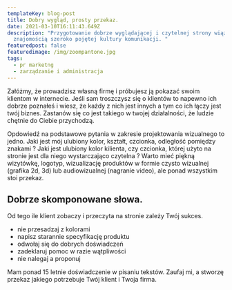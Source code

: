 ```yaml
---
templateKey: blog-post
title: Dobry wygląd, prosty przekaz.
date: 2021-03-10T16:11:43.649Z
description: "Przygotowanie dobrze wyglądającej i czytelnej strony wiąże się ze
  znajomością szeroko pojętej kultury komunikacji. "
featuredpost: false
featuredimage: /img/zoompantone.jpg
tags:
  - pr marketng
  - zarządzanie i administracja
---
```

Załóżmy, że prowadzisz własną firmę i próbujesz ją pokazać swoim klientom w internecie. Jeśli sam troszczysz się o klientów to napewno ich dobrze poznałeś i wiesz, że każdy z nich jest innych a tym co ich łączy jest twój biznes. Zastanów się co jest takiego w twojej działalności, że ludzie chętnie do Ciebie przychodzą.

Opdowiedź na podstawowe pytania w zakresie projektowania wizualnego to jedno. Jaki jest mój ulubiony kolor, kształt, czcionka, odległość pomiędzy znakami ? Jaki jest ulubiony kolor kilienta, czy czcionka, której użyto na stronie jest dla niego wystarczająco czytelna ? Warto mieć piękną wizytówkę, logotyp, wizualizację produktów w formie czysto wizualnej (grafika 2d, 3d) lub audiowizualnej (nagranie video), ale ponad wszystkim stoi przekaz.

## Dobrze skomponowane słowa.

Od tego ile klient zobaczy i przeczyta na stronie zależy Twój sukces.

* nie przesadzaj z kolorami
* napisz starannie specyfikację produktu
* odwołaj się do dobrych doświadczeń
* zadeklaruj pomoc w razie wątpliwości
* nie nalegaj a proponuj

Mam ponad 15 letnie doświadczenie w pisaniu tekstów. Zaufaj mi, a stworzę przekaz jakiego potrzebuje Twój klient i Twoja firma.